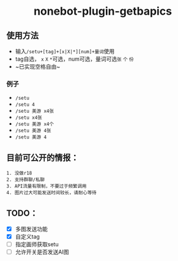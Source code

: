 # <center>nonebot-plugin-getbapics</center>
## 使用方法
* 输入```/setu+[tag]+[x|X|*][num]+量词```使用
* tag自选， ```x``` ```X``` ```*```可选，num可选，量词可选```张``` ```个``` ```份```
* ~已实现空格自由~
### 例子
* ```/setu```
* ```/setu 4```
* ```/setu 美游 x4张```
* ```/setu x4张```
* ```/setu 美游 x4个```
* ```/setu 美游 4张```
* ```/setu 美游 4```

## 目前可公开的情报：
```
1. 没做r18
2. 支持群聊/私聊
3. API流量有限制，不要过于频繁调用
4. 图片过大可能发送时间较长，请耐心等待
```
## TODO：

- [x] 多图发送功能
- [x] 自定义tag
- [ ] 指定画师获取setu
- [ ] 允许开关是否发送AI图
